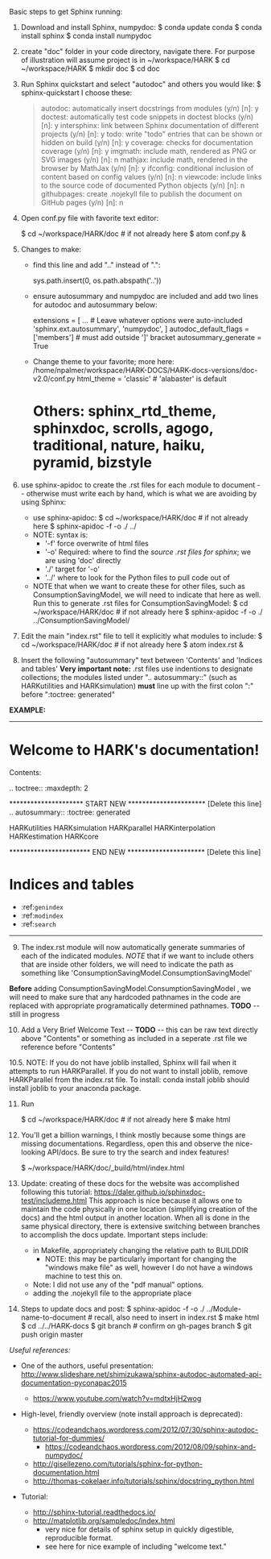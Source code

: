 Basic steps to get Sphinx running:

1. Download and install Sphinx, numpydoc:
    $ conda update conda
    $ conda install sphinx
    $ conda install numpydoc

2. create "doc" folder in your code directory, navigate there. For purpose of illustration will assume project is in ~/workspace/HARK
    $ cd ~/workspace/HARK
    $ mkdir doc
    $ cd doc

3. Run Sphinx quickstart and select "autodoc" and others you would like:
    $ sphinx-quickstart
   I choose these:
    > autodoc: automatically insert docstrings from modules (y/n) [n]: y
    > doctest: automatically test code snippets in doctest blocks (y/n) [n]: y
    > intersphinx: link between Sphinx documentation of different projects (y/n) [n]: y
    > todo: write "todo" entries that can be shown or hidden on build (y/n) [n]: y
    > coverage: checks for documentation coverage (y/n) [n]: y
    > imgmath: include math, rendered as PNG or SVG images (y/n) [n]: n
    > mathjax: include math, rendered in the browser by MathJax (y/n) [n]: y
    > ifconfig: conditional inclusion of content based on config values (y/n) [n]: n
    > viewcode: include links to the source code of documented Python objects (y/n) [n]: n
    > githubpages: create .nojekyll file to publish the document on GitHub pages (y/n) [n]: n

4. Open conf.py file with favorite text editor:

    $ cd ~/workspace/HARK/doc   # if not already here
    $ atom conf.py &

5. Changes to make:
    - find this line and add ".." instead of ".":

        sys.path.insert(0, os.path.abspath('..'))

    - ensure autosummary and numpydoc are included and add two lines for autodoc and autosummary below:

        extensions = [ ...             # Leave whatever options were auto-included
            'sphinx.ext.autosummary',
            'numpydoc',
            ]
        autodoc_default_flags = ['members']  # must add outside ']' bracket
        autosummary_generate = True          

    - Change theme to your favorite; more here: /home/npalmer/workspace/HARK-DOCS/HARK-docs-versions/doc-v2.0/conf.py
        html_theme = 'classic' # 'alabaster' is default
        # Others: sphinx_rtd_theme, sphinxdoc, scrolls, agogo, traditional, nature, haiku, pyramid, bizstyle

6. use sphinx-apidoc to create the .rst files for each module to document -- otherwise must write each by hand, which is what we are avoiding by using Sphinx:
    - use sphinx-apidoc:
        $ cd ~/workspace/HARK/doc   # if not already here
        $ sphinx-apidoc -f -o ./ ../
    - NOTE: syntax is:
        * '-f' force overwrite of html files
        * '-o' Required: where to find the *source .rst files for sphinx*; we are using 'doc' directly
        * './' target for '-o'
        * '../' where to look for the Python files to pull code out of
    - NOTE that when we want to create these for other files, such as ConsumptionSavingModel, we will need to indicate that here as well. Run this to generate .rst files for ConsumptionSavingModel:
        $ cd ~/workspace/HARK/doc   # if not already here
        $ sphinx-apidoc -f -o ./ ../ConsumptionSavingModel/

7. Edit the main "index.rst" file to tell it explicitly what modules to include:
    $ cd ~/workspace/HARK/doc   # if not already here
    $ atom index.rst &

8. Insert the following "autosummary" text between 'Contents' and 'Indices and tables'
   **Very important note:** .rst files use indentions to designate collections; the modules listed under ".. autosummary::" (such as HARKutilities and HARKsimulation) **must** line up with the first colon ":" before ":toctree: generated"



**EXAMPLE:**

--------------------------------------------------------------------------------

Welcome to HARK's documentation!
================================

Contents:

.. toctree::
   :maxdepth: 2

********************* START NEW ********************** [Delete this line]
.. autosummary::
  :toctree: generated

  HARKutilities
  HARKsimulation
  HARKparallel
  HARKinterpolation
  HARKestimation
  HARKcore

*********************** END NEW ********************** [Delete this line]

Indices and tables
==================

* :ref:`genindex`
* :ref:`modindex`
* :ref:`search`

--------------------------------------------------------------------------------

9. The index.rst module will now automatically generate summaries of each of the indicated modules. *NOTE* that if we want to include others that are inside other folders, we will need to indicate the path as something like 'ConsumptionSavingModel.ConsumptionSavingModel'

**Before** adding ConsumptionSavingModel.ConsumptionSavingModel , we will need to make sure that any hardcoded pathnames in the code are replaced with appropriate programatically determined pathnames. **TODO** -- still in progress


10. Add a Very Brief Welcome Text -- **TODO** -- this can be raw text directly above "Contents" or something as included in a seperate .rst file we reference before "Contents"

10.5. NOTE: If you do not have joblib installed, Sphinx will fail when it attempts to run HARKParallel. If you do not want to install joblib, remove HARKParallel from the index.rst file. To install: conda install joblib should install joblib to your anaconda package.


11. Run

    $ cd ~/workspace/HARK/doc   # if not already here
    $ make html

12. You'll get a billion warnings, I think mostly because some things are missing documentations. Regardless,
    open this and observe the nice-looking API/docs. Be sure to try the search and index features!

    $ ~/workspace/HARK/doc/_build/html/index.html


14. Update: creating of these docs for the website was accomplished following this tutorial: https://daler.github.io/sphinxdoc-test/includeme.html  This approach is nice because it allows one to maintain the code physically in one location (simplifying creation of the docs) and the html output in another location. When all is done in the same physical directory, there is extensive switching between branches to accomplish the docs update. 
Important steps include:
    - in Makefile, appropriately changing the relative path to BUILDDIR
        - NOTE: this may be particularly important for changing the "windows make file" as well, however I do not have a windows machine to test this on. 
    - Note: I did not use any of the "pdf manual" options. 
    - adding the .nojekyll file to the appropriate place



15. Steps to update docs and post:
    $ sphinx-apidoc -f -o ./ ../Module-name-to-document  # recall, also need to insert in index.rst
    $ make html 
    $ cd ../../HARK-docs
    $ git branch           # confirm on gh-pages branch
    $ git push origin master





_Useful references:_


- One of the authors, useful presentation: http://www.slideshare.net/shimizukawa/sphinx-autodoc-automated-api-documentation-pyconapac2015
    - https://www.youtube.com/watch?v=mdtxHjH2wog

- High-level, friendly overview (note install approach is deprecated):
    - https://codeandchaos.wordpress.com/2012/07/30/sphinx-autodoc-tutorial-for-dummies/
        - https://codeandchaos.wordpress.com/2012/08/09/sphinx-and-numpydoc/
    - http://gisellezeno.com/tutorials/sphinx-for-python-documentation.html
    - http://thomas-cokelaer.info/tutorials/sphinx/docstring_python.html

- Tutorial:
    - http://sphinx-tutorial.readthedocs.io/
    - http://matplotlib.org/sampledoc/index.html
        - very nice for details of sphinx setup in quickly digestible, reproducible format.
        - see here for nice example of including "welcome text."
